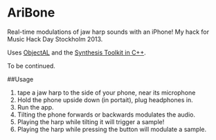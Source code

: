 AriBone
=======

Real-time modulations of jaw harp sounds with an iPhone! My hack for Music Hack Day Stockholm 2013.

Uses [ObjectAL](http://kstenerud.github.com/ObjectAL-for-iPhone/) and the [Synthesis Toolkit in C++](https://ccrma.stanford.edu/software/stk/).

To be continued. 

##Usage
1. tape a jaw harp to the side of your phone, near its microphone
1. Hold the phone upside down (in portait), plug headphones in.
1. Run the app.
1. Tilting the phone forwards or backwards modulates the audio.
1. Playing the harp while tilting it will trigger a sample!
1. Playing the harp while pressing the button will modulate a sample.
